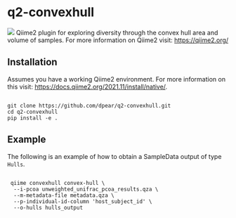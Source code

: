 # q2-convexhull
![](https://github.com/qiime2/q2templates/workflows/ci/badge.svg)
Qiime2 plugin for exploring diversity through the convex hull area and volume of samples. For more information on Qiime2 visit: https://qiime2.org/
## Installation
Assumes you have a working Qiime2 environment. For more information on this visit: https://docs.qiime2.org/2021.11/install/native/.
<pre><code> 
git clone https://github.com/dpear/q2-convexhull.git
cd q2-convexhull
pip install -e . 
</pre></code>
 
## Example
The following is an example of how to obtain a <cod>SampleData</code> output of type <code>Hulls</code>.
<pre><code>
 qiime convexhull convex-hull \
  --i-pcoa unweighted_unifrac_pcoa_results.qza \
  --m-metadata-file metadata.qza \
  --p-individual-id-column 'host_subject_id' \
  --o-hulls hulls_output
</pre></code>

  
